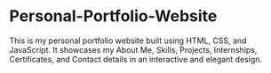 # Personal-Portfolio-Website
This is my personal portfolio website built using HTML, CSS, and JavaScript. It showcases my About Me, Skills, Projects, Internships, Certificates, and Contact details in an interactive and elegant design.
